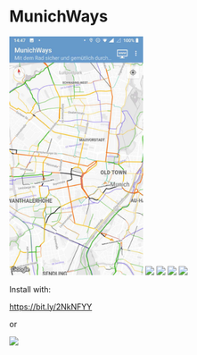 # MunichWays

<img src="https://github.com/AppWerft/MunichWays/blob/master/screens/1.JPEG" width=240 /> <img src="./blob/master/screens/4.JPG" width=240 /> <img src="https://github.com/AppWerft/MunichWays/blob/master/screens/5.JPG" width=320 />  <img src="https://github.com/AppWerft/MunichWays/blob/master/screens/6.JPG" width=320 /> <img src="https://github.com/AppWerft/MunichWays/blob/master/screens/8.JPG" width=320 />

Install with: 

https://bit.ly/2NkNFYY

or

![](https://api.qrserver.com/v1/create-qr-code/?data=https%3A%2F%2Fbit.ly%2F2NkNFYY&size=220x220&margin=0)